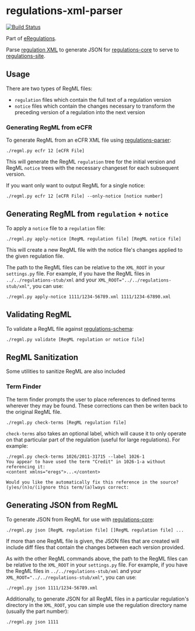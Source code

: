# regulations-xml-parser

[![Build Status](https://travis-ci.org/cfpb/regulations-xml-parser.svg)](https://travis-ci.org/cfpb/regulations-xml-parser)

Part of [eRegulations](http://eregs.github.io/eRegulations/).

Parse [regulation XML](https://github.com/cfpb/regulations-schema) to
generate JSON for [regulations-core](https://github.com/cfpb/regulations-core)
to serve to [regulations-site](https://github.com/cfpb/regulations-site).


## Usage

There are two types of RegML files:

- `regulation` files which contain the full text of a regulation version
- `notice` files which contain the changes necessary to transform the
  preceding version of a regulation into the next version

### Generating RegML from eCFR

To generate RegML from an eCFR XML file using
 [regulations-parser](https://github.com/cfpb/regulations-parser):

```shell
./regml.py ecfr 12 [eCFR File]
```

This will generate the RegML `regulation` tree for the initial version
and RegML `notice` trees with the necessary changeset for each
subsequent version.

If you want only want to output RegML for a single notice:

```shell
./regml.py ecfr 12 [eCFR File] --only-notice [notice number]
```

## Generating RegML from `regulation` + `notice`


To apply a `notice` file to a `regulation` file:

```shell
./regml.py apply-notice [RegML regulation file] [RegML notice file]
```

This will create a new RegML file with the notice file's changes applied
to the given regulation file.

The path to the RegML files can be relative to the `XML_ROOT` in your
`settings.py` file. For example, if you have the RegML files in
`../../regulations-stub/xml` and your
`XML_ROOT="../../regulations-stub/xml"`, you can use:

```
./regml.py apply-notice 1111/1234-56789.xml 1111/1234-67890.xml
```

## Validating RegML

To validate a RegML file against
[regulations-schema](https://github.com/cfpb/regulations-schema):

```shell
./regml.py validate [RegML regulation or notice file]
```

## RegML Sanitization

Some utilities to sanitize RegML are also included


### Term Finder

The term finder prompts the user to place references to defined terms
wherever they may be found. These corrections can then be writen back to
the original RegML file.

```shell
./regml.py check-terms [RegML regulation file]
```

`check-terms` also takes an optional label, which will cause it to only
operate on that particular part of the regulation (useful for large
regulations). For example:

```
./regml.py check-terms 1026/2011-31715 --label 1026-1
You appear to have used the term "Credit" in 1026-1-a without referencing it:
<content xmlns="eregs">...</content>

Would you like the automatically fix this reference in the source?
(y)es/(n)o/(i)gnore this term/(a)lways correct:
```

## Generating JSON from RegML

To generate JSON from RegML for use with
[regulations-core](https://github.com/cfpb/regulations-core):

```shell
./regml.py json [RegML regulation file] []RegML regulation file] ...
```

If more than one RegML file is given, the JSON files that are created
will include diff files that contain the changes between each version
provided.

As with the other RegML commands above, the path to the RegML files
can be relative to the `XML_ROOT` in your `settings.py` file.
For example, if you have the RegML files in
`../../regulations-stub/xml` and your
`XML_ROOT="../../regulations-stub/xml"`, you can use:

```
./regml.py json 1111/1234-56789.xml
```

Additionally, to generate JSON for all RegML files in a particular
regulation's directory in the `XML_ROOT`, you can simple use the
regulation directory name (usually the part number):

```
./regml.py json 1111
```
